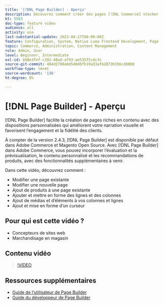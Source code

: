 ```yaml
---
title: '[!DNL Page Builder] - Aperçu'
description: Découvrez comment créer des pages [!DNL Commerce] stocker des pages dans l’administrateur à l’aide de [!DNL Page Builder].
kt: 5563
doc-type: feature video
audience: all
activity: use
last-substantial-update: 2023-04-27T00:00:00Z
feature: Configuration, System, Native Luma Frontend Development, Page Content
topic: Commerce, Administration, Content Management
role: Admin, User
level: Beginner, Intermediate
exl-id: b68e3fef-c392-48ad-af93-ae535f5cdc3c
source-git-commit: 404d2708a6d540d6fb19a33afb20726356cd8000
workflow-type: tm+mt
source-wordcount: '136'
ht-degree: 0%

---
```


# [!DNL Page Builder] - Aperçu

[!DNL Page Builder] facilite la création de pages riches en contenu avec des dispositions personnalisées qui améliorent votre narration visuelle et favorisent l’engagement et la fidélité des clients.

À compter de la version 2.4.3, [!DNL Page Builder] est disponible par défaut dans Adobe Commerce et Magento Open Source. Avec [!DNL Page Builder] dans Adobe Commerce, vous pouvez incorporer l’évaluation et la prévisualisation, le contenu personnalisé et les recommandations de produits, avec des fonctionnalités supplémentaires à venir.

Dans cette vidéo, découvrez comment :

- Modifier une page existante
- Modifier une nouvelle page
- Ajout de produits à une page existante
- Ajouter et mettre en forme des lignes et des colonnes
- Ajout de médias et d’éléments à vos colonnes et lignes
- Ajout et mise en forme d’un curseur

## Pour qui est cette vidéo ?

- Concepteurs de sites web
- Marchandisage en magasin

## Contenu vidéo

>[!VIDEO](https://video.tv.adobe.com/v/343781?quality=12&learn=on)

## Ressources supplémentaires

- [Guide de l’utilisateur de Page Builder](https://experienceleague.adobe.com/docs/commerce-admin/page-builder/guide-overview.html?lang=fr)
- [Guide du développeur de Page Builder](https://developer.adobe.com/commerce/frontend-core/page-builder/)
